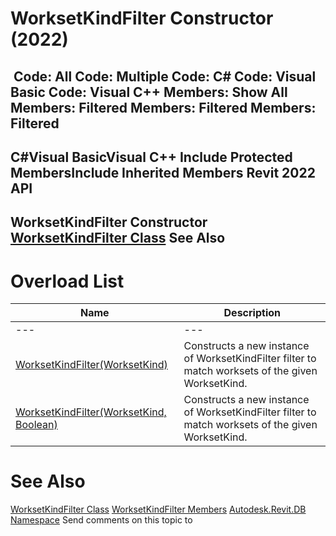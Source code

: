 # WorksetKindFilter Constructor (2022)

﻿
 Code: All Code: Multiple Code: C# Code: Visual Basic Code: Visual C++  Members: Show All Members: Filtered Members: Filtered Members: Filtered   
---  
C#Visual BasicVisual C++
Include Protected MembersInclude Inherited Members
Revit 2022 API  
---  
WorksetKindFilter Constructor   
[WorksetKindFilter Class](6f41ced5-3c40-950b-294d-af027ab20870.md "WorksetKindFilter Class") See Also  
---  
# Overload List
| Name | Description |
| --- | --- |
| --- | --- | --- |
| [WorksetKindFilter(WorksetKind)](31b39dd9-1aa8-84f7-660e-6983dce46999.md "WorksetKindFilter Constructor \(WorksetKind\)") | Constructs a new instance of WorksetKindFilter filter to match worksets of the given WorksetKind. |
| [WorksetKindFilter(WorksetKind, Boolean)](ae184f33-6f34-9d8b-4027-5ee29ce072e7.md "WorksetKindFilter Constructor \(WorksetKind, Boolean\)") | Constructs a new instance of WorksetKindFilter filter to match worksets of the given WorksetKind. |

# See Also
[WorksetKindFilter Class](6f41ced5-3c40-950b-294d-af027ab20870.md "WorksetKindFilter Class")
[WorksetKindFilter Members](5cda2437-bb21-3fdd-b4d1-a8750343a65d.md "WorksetKindFilter Members")
[Autodesk.Revit.DB Namespace](87546ba7-461b-c646-cbb1-2cb8f5bff8b2.md "Autodesk.Revit.DB Namespace")
Send comments on this topic to 